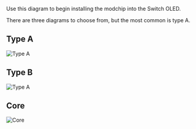 Use this diagram to begin installing the modchip into the Switch OLED.

There are three diagrams to choose from, but the most common is type A.

## Type A 

![Type A](https://github.com/sthetix/OLED-DIAGRAM/blob/main/OLED-DIAGRAM-TYPE-A.jpg)

## Type B 

![Type A](https://github.com/sthetix/OLED-DIAGRAM/blob/main/OLED-DIAGRAM-TYPE-B.jpg)

## Core 

![Core](https://github.com/sthetix/OLED-DIAGRAM/blob/main/OLED-DIAGRAM-SX-CORE.jpg)

